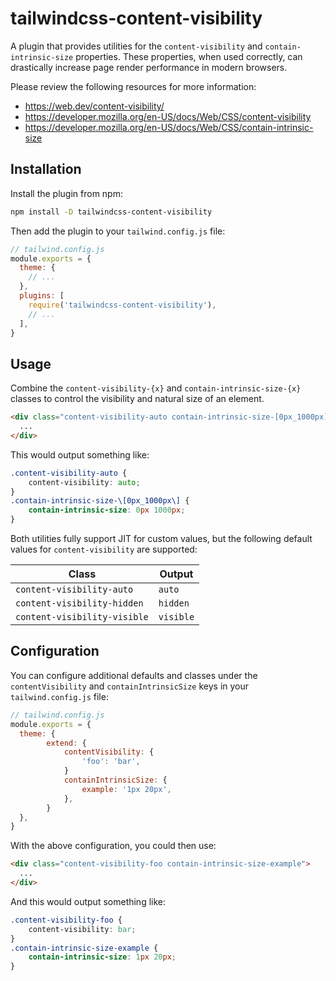 # tailwindcss-content-visibility

A plugin that provides utilities for the `content-visibility` and `contain-intrinsic-size` properties. These properties, when used correctly, can drastically increase page render performance in modern browsers.

Please review the following resources for more information:

- https://web.dev/content-visibility/
- https://developer.mozilla.org/en-US/docs/Web/CSS/content-visibility
- https://developer.mozilla.org/en-US/docs/Web/CSS/contain-intrinsic-size

## Installation

Install the plugin from npm:

```sh
npm install -D tailwindcss-content-visibility
```

Then add the plugin to your `tailwind.config.js` file:

```js
// tailwind.config.js
module.exports = {
  theme: {
    // ...
  },
  plugins: [
    require('tailwindcss-content-visibility'),
    // ...
  ],
}
```

## Usage

Combine the `content-visibility-{x}` and `contain-intrinsic-size-{x}` classes to control the visibility and natural size of an element.

```html
<div class="content-visibility-auto contain-intrinsic-size-[0px_1000px]">
  ...
</div>
```
This would output something like:
```css
.content-visibility-auto {
	content-visibility: auto;
}
.contain-intrinsic-size-\[0px_1000px\] {
	contain-intrinsic-size: 0px 1000px;
}
```

Both utilities fully support JIT for custom values, but the following default values for `content-visibility` are supported:

| Class | Output |
| --- | --- |
| `content-visibility-auto` | `auto` |
| `content-visibility-hidden` | `hidden` |
| `content-visibility-visible` | `visible` |

## Configuration

You can configure additional defaults and classes under the `contentVisibility` and `containIntrinsicSize` keys in your `tailwind.config.js` file:

```js
// tailwind.config.js
module.exports = {
  theme: {
		extend: {
			contentVisibility: {
				'foo': 'bar',
			}
			containIntrinsicSize: {
				example: '1px 20px',
			},
		}
  },
}
```
With the above configuration, you could then use:

```html
<div class="content-visibility-foo contain-intrinsic-size-example">
  ...
</div>
```

And this would output something like:
```css
.content-visibility-foo {
	content-visibility: bar;
}
.contain-intrinsic-size-example {
	contain-intrinsic-size: 1px 20px;
}
```
